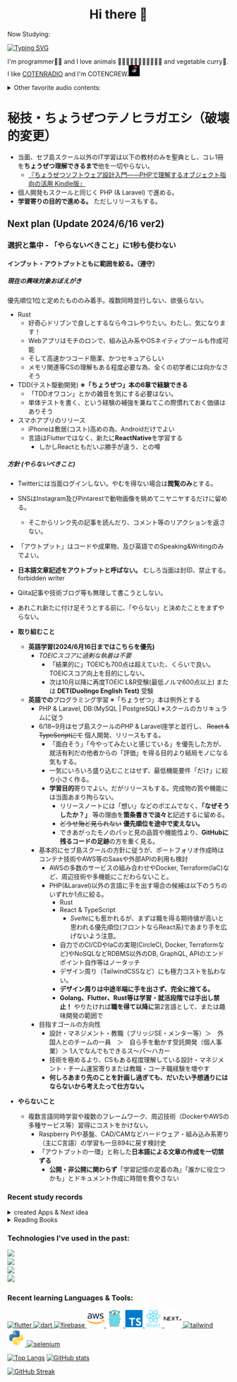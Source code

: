 <!--
**itachi-P/itachi-p** is a ✨ _special_ ✨ repository because its `README.md` (this file) appears on your GitHub profile.
Here are some ideas to get you started:
-->
<h1 align="center">Hi there 👋</h1>
Now Studying:

[![Typing SVG](https://readme-typing-svg.demolab.com?font=Ubuntu&weight=600&size=18&duration=2000&pause=1000&color=F7C358&background=19891D9B&width=600&height=30&lines=再始動、結果出る(職・収入を得る)までやる;2024年3～6月英語→6～9月PHP×Laravel＋個人開発;2024年10～12月フィリピン企業インターン→就活開始予定)](https://git.io/typing-svg)

I'm programmer👩‍💻 and I love animals **🐻🐯🐘🦝🦊🐹🦇🦎🐝🐛🍄** and vegetable curry🍛.  
I like <a href="https://www.youtube.com/c/cotenradio">COTENRADIO</a> and I'm COTENCREW.<img src="crew-logo-03.png" width="25"/><br>

<details>
<summary>Other favorite audio contents:</summary>
  
- [ひまじんプログラマーの週末エンジニアリングレッスン(ひまプロ)](https://open.spotify.com/show/2uv9mONog0nr9q5YJJsvIt?si=e79fc99f3ecd4b8f)
- [a scope 〜資本主義の未来編](https://open.spotify.com/show/6Wg8C5S0lonShoWReujAip)
- [ゆる言語学ラジオ](https://podcasters.spotify.com/pod/show/yurugengo) & [ゆるコンピュータ科学ラジオ](https://www.youtube.com/@yurucom)
- [QiitaFM(旧エンジニアストーリー by Qiita)](https://pitpa.jp/playlist/engineerstory)
</details>

<h1>秘技・ちょうぜつテノヒラガエシ（破壊的変更）</h1>

- 当面、セブ島スクール以外のIT学習は以下の教材のみを聖典とし、コレ1冊を**ちょうぜつ理解できるまで**他を一切やらない。
  - [『ちょうぜつソフトウェア設計入門――PHPで理解するオブジェクト指向の活用 Kindle版』](https://amzn.asia/d/eaqi55m)
- 個人開発もスクールと同じく PHP (& Laravel) で進める。
- **学習寄りの目的で進める。** ただしリリースもする。

<h2>Next plan (Update 2024/6/16 ver2)</h2>
<h3>選択と集中 - 「やらないべきこと」に1秒も使わない</h3>
<h4>インプット・アウトプットともに範囲を絞る。（遵守）</h4>

<h5>現在の興味対象おぼえがき</h5>
<p></p>優先順位1位と定めたもののみ着手。複数同時並行しない、欲張らない。</p>

- Rust
  - 好奇心ドリブンで良しとするなら今コレやりたい。わたし、気になります！
  - Webアプリはモチのロンで、組み込み系やOSネイティブツールも作成可能
  - そして高速かつコード簡潔、かつセキュアらしい
  - メモリ関連等CSの理解もある程度必要な為、全くの初学者には向かなさそう
- TDD(テスト駆動開発) **※「ちょうぜつ」本の6章で経験できる**
  - 「TDDオワコン」とかの雑音を気にする必要はない。
  - 単体テストを書く、という経験の補強を兼ねてこの際慣れておく価値はありそう
- スマホアプリのリリース
  - iPhoneは敷居(コスト)高めの為、Androidだけでよい
  - 言語はFlutterではなく、新たに**ReactNative**を学習する
    - しかしReactともだいぶ勝手が違う、との噂

<h5>方針 (やらないべきこと) </h5>

- Twitterには当面ログインしない。やむを得ない場合は**閲覧のみ**とする。
- SNSはInstagram及びPintarestで動物画像を眺めてニヤニヤするだけに留める。
  - そこからリンク先の記事を読んだり、コメント等のリアクションを返さない。
- 「アウトプット」はコードや成果物、及び英語でのSpeaking&Writingのみでよい。
- **日本語文章記述をアウトプットと呼ばない。** むしろ当面は封印、禁止する。forbidden writer
- Qiita記事や技術ブログ等も無理して書こうとしない。
- あれこれ新たに付け足そうとする前に、「やらない」と決めたことをまずやらない。

- **取り組むこと**
  - **英語学習(2024/6月16日まではこちらを優先)**
    - *TOEICスコアに過剰な執着は不要*
      - 「結果的に」TOEICも700点は超えていた、くらいで良い。TOEICスコア向上を目的にしない。 
      - 次は10月以降に再度TOEIC L&R受験(最低ノルマ600点以上) または **DET(Duolingo English Test)** 受験
  - **英語での**プログラミング学習 ※「ちょうぜつ」本は例外とする
    - PHP & Laravel, DB:(MySQL | PostgreSQL) ※スクールのカリキュラムに従う
    - 6/18~9月はセブ島スクールのPHP & Laravel座学と並行し、 ~~React & TypeScriptにて~~ 個人開発、リリースもする。
        - 「面白そう」「今やってみたいと感じている」を優先した方が、就活有利だの他者からの「評価」を得る目的より結局モノになる気もする。
      - 一気にいろいろ盛り込むことはせず、最低機能要件「だけ」に絞り小さく作る。
      - **学習目的**寄りでよい。だがリリースもする。完成物の質や機能には当面あまり拘らない。
        - リリースノートには「想い」などのポエムでなく、**「なぜそうしたか？」** 等の理由を**箇条書きで淡々と**記述するに留める。
        - ~~どうせ殆ど見られない~~ **優先順位を途中で変えない。**
        - できあがったモノのパッと見の品質や機能性より、**GitHubに残るコードの足跡**の方を重く見る。
    - 基本的にセブ島スクールの方針に従うが、ポートフォリオ作成時はコンテナ技術やAWS等のSaasや外部APIの利用も検討
      - AWSの多数のサービスの組み合わせやDocker, Terraform(IaC)など、周辺技術や多機能にこだわらないこと。
      - PHP(&Laravel)以外の言語に手を出す場合の候補は以下のうちのいずれか1点に絞る。
        - Rust
        - React & TypeScript
          - *Svelte*にも惹かれるが、まずは職を得る期待値が高いと思われる優先順位(フロントならReact系)であまり手を広げないよう注意。
        - 自力でのCI/CDやIaCの実現(CircleCI, Docker, Terraformなど)やNoSQLなどRDBMS以外のDB, GraphQL, APIのエンドポイント自作等はノータッチ
        - デザイン周り（TailwindCSSなど）にも極力コストを払わない。
        - **デザイン周りは中途半端に手を出さず、完全に捨てる。**
        - **Golang、Flutter、Rust等は学習・就活段階では手出し禁止！** やりたければ**職を得て以降に**第2言語として、または趣味開発の範囲で
    - 目指すゴールの方向性
      - 設計・マネジメント・教職（ブリッジSE・メンター等）＞　外国人とのチームの一員　＞　自ら手を動かす受託開発（個人事業）＞ 1人でなんでもできるス～パ～ハカー
      - 技術を極めるより、CSもある程度理解している設計・マネジメント・チーム運営寄りまたは教職・コーチ職経験を増やす
      - **何しろあまり先のことを計画し過ぎても、だいたい予想通りにはならないから考えたって仕方ない。**

- **やらないこと**
  - 複数言語同時学習や複数のフレームワーク、周辺技術（DockerやAWSの多種サービス等）習得にコストをかけない。
    - Raspberry Piや基盤、CAD/CAMなどハードウェア・組み込み系寄り（主にC言語）の学習も一旦894に戻す検討史
    - 「アウトプットの一環」と称した**日本語による文章の作成を一切禁ずる**
      - **公開・非公開に関わらず**「学習記憶の定着の為」「誰かに役立つかも」とドキュメント作成に時間を費やさない

### Recent study records

<details>
  <summary>created Apps & Next idea</summary>
  
- [ぬこ🐈画像ジェネレータ](https://random-cat-git-feature-itachi-p.vercel.app/)  
- [世界のお天気⛈️🌞🌪️](https://weather-report-react-ts.netlify.app/)
- [Next.js公式テストブログ📝アプリ](https://nextjs-testapp02-blog.netlify.app/)+α
- [GraphQLでAPI開発やってみた](https://graphql-prisma-supabase.vercel.app/)

#### Other items created past :
  
- Python & Selenium & pandas🐼 ~~&FastAPI~~ によるWebスクレイピング _（API化は未実装）_
- PHP & Laravel & Docker & AWS ECS (経費節約のため稼働停止中）
- Flutter & Firebase & NoSQL(FireStore) による30日間習慣形成スマホアプリ（未リリース）
</details>

<details>
  <summary>Reading Books</summary>

##### Now reading
- [『ちょうぜつソフトウェア設計入門――PHPで理解するオブジェクト指向の活用 Kindle版』](https://amzn.asia/d/eaqi55m)
- その他：[読書ミーター](https://bookmeter.com/users/1441045)
  
###### Recently read books:

- [達人プログラマー(第2版): 熟達に向けたあなたの旅](https://www.amazon.co.jp/dp/4274226298)
- (再読)[The Art of Readable Code](https://www.amazon.co.jp/dp/4873115655)
- [「頭のゴミ」を捨てれば、脳は一瞬で目覚める!](https://www.amazon.co.jp/dp/B00JP3222M/)
- [モチベーション3.0](https://www.amazon.co.jp/dp/4062144492)
- [SOFT SKILLS ソフトウェア開発者の人生マニュアル 第2版](https://www.amazon.co.jp/dp/4296000500/)
- [世界は贈与でできている　資本主義の「すきま」を埋める倫理学](https://www.amazon.co.jp//dp/B085NJC1HD/)
- [Humankind 希望の歴史(上)　人類が善き未来をつくるための18章](https://www.amazon.co.jp/dp/4163914072/)
- [「孟子」は人を強くする](https://www.amazon.co.jp/dp/4396111290/)
- [宇宙は何でできているのか　素粒子物理学で解く宇宙の謎](https://www.amazon.co.jp/gp/product/B00CZCWBPS/)

</details>

### Technologies I've used in the past:
<p align="left">
  <a href="https://skillicons.dev">
    <img src="https://skillicons.dev/icons?i=github,git,vscode,vim,bash,linux,aws,docker,mysql,postgres,sqlite" /><br />
    <img src="https://skillicons.dev/icons?i=go,supabase,netlify,graphql,prisma,tailwind,py,selenium,php,laravel,heroku,ruby,rails,solidity" /><br />
    <img src="https://skillicons.dev/icons?i=js,ts,react,nextjs,vercel,dart,flutter,androidstudio,gradle,firebase,gcp" /><br />
    <img src="https://skillicons.dev/icons?i=html,css,sass,wordpress,java,eclipse,c,cs,dotnet,perl" /><br />
  </a>
</p>

### Recent learning Languages & Tools:
<p align="left">
  <a href="https://flutter.dev"> <img src="https://www.vectorlogo.zone/logos/flutterio/flutterio-icon.svg" alt="flutter" width="40" height="40"/> </a> 
  <a href="https://dart.dev"> <img src="https://www.vectorlogo.zone/logos/dartlang/dartlang-icon.svg" alt="dart" width="40" height="40"/> </a> 
  <a href="https://firebase.google.com/"> <img src="https://www.vectorlogo.zone/logos/firebase/firebase-icon.svg" alt="firebase" width="40" height="40"/> </a>
  <a href="https://aws.amazon.com"> <img src="https://raw.githubusercontent.com/devicons/devicon/master/icons/amazonwebservices/amazonwebservices-original-wordmark.svg" alt="aws" width="40" height="40"/> </a> 
  <a href="https://golang.org"> <img src="https://raw.githubusercontent.com/devicons/devicon/master/icons/go/go-original.svg" alt="go" width="40" height="40"/> </a>
  <a href="https://typescriptlang.org"> <img src="https://raw.githubusercontent.com/devicons/devicon/master/icons/typescript/typescript-original.svg" alt="typescript" width="40" height="40"/> </a>
  <a href="https://react.org"> <img src="https://raw.githubusercontent.com/devicons/devicon/master/icons/react/react-original-wordmark.svg" alt="reactjs" width="40" height="40"/> </a>
  <a href="https://nextjs.org"> <img src="https://raw.githubusercontent.com/devicons/devicon/master/icons/nextjs/nextjs-original-wordmark.svg" alt="nextjs" width="40" height="40"/> </a>
  <a href="https://tailwindcss.com/"> <img src="https://www.vectorlogo.zone/logos/tailwindcss/tailwindcss-icon.svg" alt="tailwind" width="40" height="40"/> </a>
  <a href="https://www.python.org"> <img src="https://raw.githubusercontent.com/devicons/devicon/master/icons/python/python-original.svg" alt="python" width="40" height="40"/> </a>
  <a href="https://www.selenium.dev"> <img src="https://raw.githubusercontent.com/detain/svg-logos/780f25886640cef088af994181646db2f6b1a3f8/svg/selenium-logo.svg" alt="selenium" width="40" height="40"/> </a>
<!--   
  <a href="https://www.docker.com/"> <img src="https://raw.githubusercontent.com/devicons/devicon/master/icons/docker/docker-original-wordmark.svg" alt="docker" width="40" height="40"/> </a> 
  <a href="https://www.vim.org/"> <img src="https://raw.githubusercontent.com/devicons/devicon/master/icons/vim/vim-original.svg" alt="vim" width="40" height="40"/> </a>
  <a href="https://www.linux.org/"> <img src="https://raw.githubusercontent.com/devicons/devicon/master/icons/linux/linux-original.svg" alt="linux" width="40" height="40"/> </a>
  <a href="https://laravel.com"> <img src="https://cdn.jsdelivr.net/gh/devicons/devicon/icons/laravel/laravel-plain-wordmark.svg" alt="laravel" width="40" height="40"/> </a>
  <a href="https://www.ruby-lang.org/en/"> <img src="https://raw.githubusercontent.com/devicons/devicon/master/icons/ruby/ruby-original.svg" alt="ruby" width="40" height="40"/> </a>
  <a href="https://rubyonrails.org"> <img src="https://raw.githubusercontent.com/devicons/devicon/master/icons/rails/rails-original-wordmark.svg" alt="rails" width="40" height="40"/> </a>
-->
</p>

[![Top Langs](https://github-readme-stats.vercel.app/api/top-langs/?username=itachi-p&layout=compact&theme=bear)](https://github.com/anuraghazra/github-readme-stats)
[![GitHub stats](https://github-readme-stats.vercel.app/api?username=itachi-p&show_icons=true&theme=flag-india)](https://streak-stats.demolab.com/demo/)

[![GitHub Streak](https://github-readme-streak-stats.herokuapp.com?user=itachi-p&theme=black-ice&date_format=%5BY.%5Dn.j&card_width=510)](https://git.io/streak-stats)
